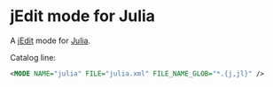 # jEdit mode for Julia

A [jEdit](http://jedit.org) mode for [Julia](http://julialang.org).

Catalog line:

```xml
<MODE NAME="julia" FILE="julia.xml" FILE_NAME_GLOB="*.{j,jl}" />
```

